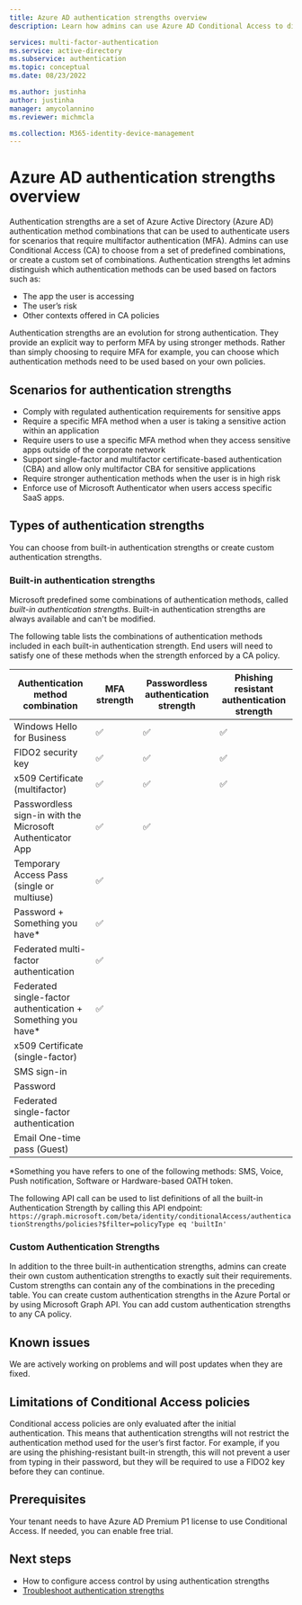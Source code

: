 ```yaml
---
title: Azure AD authentication strengths overview
description: Learn how admins can use Azure AD Conditional Access to distinguish which authentication methods can be used based on relevant security factors.

services: multi-factor-authentication
ms.service: active-directory
ms.subservice: authentication
ms.topic: conceptual
ms.date: 08/23/2022

ms.author: justinha
author: justinha
manager: amycolannino
ms.reviewer: michmcla

ms.collection: M365-identity-device-management
---
```

# Azure AD authentication strengths overview 

Authentication strengths are a set of Azure Active Directory (Azure AD) authentication method combinations that can be used to authenticate users for scenarios that require multifactor authentication (MFA). Admins can use Conditional Access (CA) to choose from a set of predefined combinations, or create a custom set of combinations. Authentication strengths let admins distinguish which authentication methods can be used based on factors such as:

- The app the user is accessing
- The user’s risk 
- Other contexts offered in CA policies

Authentication strengths are an evolution for strong authentication. They provide an explicit way to perform MFA by using stronger methods. Rather than simply choosing to require MFA for example, you can choose which authentication methods need to be used based on your own policies. 

## Scenarios for authentication strengths

- Comply with regulated authentication requirements for sensitive apps
- Require a specific MFA method when a user is taking a sensitive action within an application
- Require users to use a specific MFA method when they access sensitive apps outside of the corporate network
- Support single-factor and multifactor certificate-based authentication (CBA) and allow only multifactor CBA for sensitive applications
- Require stronger authentication methods when the user is in high risk
- Enforce use of Microsoft Authenticator when users access specific SaaS apps.

## Types of authentication strengths

You can choose from built-in authentication strengths or create custom authentication strengths. 

### Built-in authentication strengths
Microsoft predefined some combinations of authentication methods, called _built-in authentication strengths_. Built-in authentication strengths are always available and can't be modified. 

The following table lists the combinations of authentication methods included in each built-in authentication strength. End users will need to satisfy one of these methods when the strength enforced by a CA policy.

|Authentication method combination |MFA strength | Passwordless authentication strength| Phishing resistant authentication strength|
|----------------------------------|-------------|-------------------------------------|-------------------------------------------|
|Windows Hello for Business| &#x2705; | &#x2705; | &#x2705; | 
|FIDO2 security key| &#x2705; | &#x2705; | &#x2705; |
|x509 Certificate (multifactor) | &#x2705; | &#x2705; | &#x2705; |
|Passwordless sign-in with the Microsoft Authenticator App| &#x2705; | &#x2705; | |
|Temporary Access Pass (single or multiuse)| &#x2705; | | |
|Password + Something you have*| &#x2705; | | |
|Federated multi-factor authentication| &#x2705; | | |
|Federated single-factor authentication + Something you have*| &#x2705; | | |
|x509 Certificate (single-factor)| | | |
|SMS sign-in | | | |
|Password | | | |
|Federated single-factor authentication| | | |
|Email One-time pass (Guest)| | | |

*Something you have refers to one of the following methods: SMS, Voice, Push notification, Software or Hardware-based OATH token. 

The following API call can be used to list definitions of all the built-in Authentication Strength by calling this API endpoint:
`https://graph.microsoft.com/beta/identity/conditionalAccess/authenticationStrengths/policies?$filter=policyType eq 'builtIn'`

### Custom Authentication Strengths
In addition to the three built-in authentication strengths, admins can create their own custom authentication strengths to exactly suit their requirements. Custom strengths can contain any of the combinations in the preceding table. You can create custom authentication strengths in the Azure Portal or by using Microsoft Graph API. You can add custom authentication strengths to any CA policy. 

## Known issues
We are actively working on problems and will post updates when they are fixed.
<!---
- We recommend NOT applying authentication strengths to **All applications** in Conditional Access. When an authentication strength applies to all applications and the user is not registered for any of its methods, the user will get stuck in a loop if they access any application.
- The Sign-in logs show incomplete information for Authentication Strengths
- A)[Grant Control] section in [Conditional Access Policy Details] will always show “Satisfied”, even if the Authentication Strength requirement wasn’t satisfiedNOTE: Authentication Details do show the expected status (Succeeded = false)B)[Authentication requirement] field on the Basic info tab always shows “Single-factor authentication” when Authentication Strength requirements were satisfiedC)Authentication Strengths are not evaluated if the conditional access policy is in “Report-only” mode. You must enable the policy to see information in the sign-in logsThe audit logs are missing details for creation of and updates to authentication strengthsCertain scenarios are not restricted by the Authentication Strengths UX, and may result in a generic error message. To see the error, you will need to open up the edge network inspector(Control + Shift + J), reproduce the error, and then click on the $batch request and expand the response:Known errors that can result in this error message:A)Authentication Strength names cannot be longer than 30 charactersB)Authentication Strengths cannot be deleted while they are in use --->

## Limitations of Conditional Access policies
Conditional access policies are only evaluated after the initial authentication. This means that authentication strengths will not restrict the authentication method used for the user’s first factor. For example, if you are using the phishing-resistant built-in strength, this will not prevent a user from typing in their password, but they will be required to use a FIDO2 key before they can continue.

## Prerequisites

Your tenant needs to have Azure AD Premium P1 license to use Conditional Access. If needed, you can enable free trial. 

## Next steps

- How to configure access control by using authentication strengths
- [Troubleshoot authentication strengths](troubleshoot-authentication-strengths.md) 


